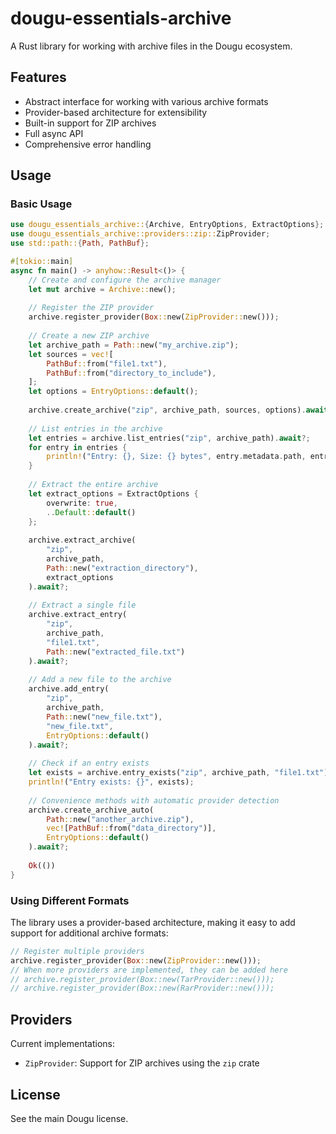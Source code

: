 # dougu-essentials-archive

A Rust library for working with archive files in the Dougu ecosystem.

## Features

- Abstract interface for working with various archive formats
- Provider-based architecture for extensibility
- Built-in support for ZIP archives
- Full async API
- Comprehensive error handling

## Usage

### Basic Usage

```rust
use dougu_essentials_archive::{Archive, EntryOptions, ExtractOptions};
use dougu_essentials_archive::providers::zip::ZipProvider;
use std::path::{Path, PathBuf};

#[tokio::main]
async fn main() -> anyhow::Result<()> {
    // Create and configure the archive manager
    let mut archive = Archive::new();
    
    // Register the ZIP provider
    archive.register_provider(Box::new(ZipProvider::new()));
    
    // Create a new ZIP archive
    let archive_path = Path::new("my_archive.zip");
    let sources = vec![
        PathBuf::from("file1.txt"),
        PathBuf::from("directory_to_include"),
    ];
    let options = EntryOptions::default();
    
    archive.create_archive("zip", archive_path, sources, options).await?;
    
    // List entries in the archive
    let entries = archive.list_entries("zip", archive_path).await?;
    for entry in entries {
        println!("Entry: {}, Size: {} bytes", entry.metadata.path, entry.metadata.size);
    }
    
    // Extract the entire archive
    let extract_options = ExtractOptions {
        overwrite: true,
        ..Default::default()
    };
    
    archive.extract_archive(
        "zip", 
        archive_path, 
        Path::new("extraction_directory"), 
        extract_options
    ).await?;
    
    // Extract a single file
    archive.extract_entry(
        "zip",
        archive_path,
        "file1.txt",
        Path::new("extracted_file.txt")
    ).await?;
    
    // Add a new file to the archive
    archive.add_entry(
        "zip",
        archive_path,
        Path::new("new_file.txt"),
        "new_file.txt",
        EntryOptions::default()
    ).await?;
    
    // Check if an entry exists
    let exists = archive.entry_exists("zip", archive_path, "file1.txt").await?;
    println!("Entry exists: {}", exists);
    
    // Convenience methods with automatic provider detection
    archive.create_archive_auto(
        Path::new("another_archive.zip"),
        vec![PathBuf::from("data_directory")],
        EntryOptions::default()
    ).await?;
    
    Ok(())
}
```

### Using Different Formats

The library uses a provider-based architecture, making it easy to add support for additional archive formats:

```rust
// Register multiple providers
archive.register_provider(Box::new(ZipProvider::new()));
// When more providers are implemented, they can be added here
// archive.register_provider(Box::new(TarProvider::new()));
// archive.register_provider(Box::new(RarProvider::new()));
```

## Providers

Current implementations:

- `ZipProvider`: Support for ZIP archives using the `zip` crate

## License

See the main Dougu license. 